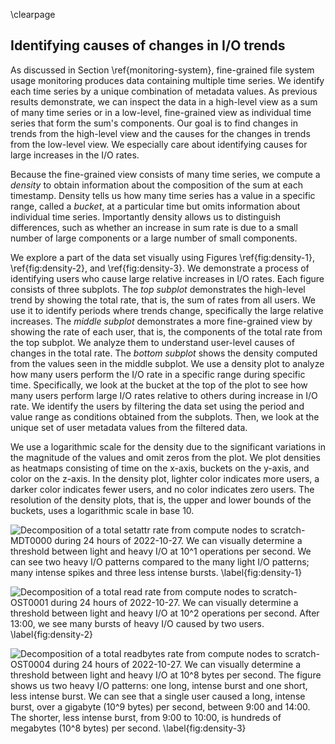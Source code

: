 \clearpage

## Identifying causes of changes in I/O trends
<!-- TODO: add motivation, repeat what is in the Section -->
As discussed in Section \ref{monitoring-system}, fine-grained file system usage monitoring produces data containing multiple time series.
We identify each time series by a unique combination of metadata values.
As previous results demonstrate, we can inspect the data in a high-level view as a sum of many time series or in a low-level, fine-grained view as individual time series that form the sum's components.
Our goal is to find changes in trends from the high-level view and the causes for the changes in trends from the low-level view.
We especially care about identifying causes for large increases in the I/O rates.

Because the fine-grained view consists of many time series, we compute a *density* to obtain information about the composition of the sum at each timestamp.
Density tells us how many time series has a value in a specific range, called a *bucket*, at a particular time but omits information about individual time series.
Importantly density allows us to distinguish differences, such as whether an increase in sum rate is due to a small number of large components or a large number of small components.

We explore a part of the data set visually using Figures \ref{fig:density-1}, \ref{fig:density-2}, and \ref{fig:density-3}.
We demonstrate a process of identifying users who cause large relative increases in I/O rates.
Each figure consists of three subplots.
The *top subplot* demonstrates the high-level trend by showing the total rate, that is, the sum of rates from all users.
We use it to identify periods where trends change, specifically the large relative increases.
The *middle subplot* demonstrates a more fine-grained view by showing the rate of each user, that is, the components of the total rate from the top subplot.
We analyze them to understand user-level causes of changes in the total rate.
The *bottom subplot* shows the density computed from the values seen in the middle subplot.
We use a density plot to analyze how many users perform the I/O rate in a specific range during specific time.
Specifically, we look at the bucket at the top of the plot to see how many users perform large I/O rates relative to others during increase in I/O rate.
We identify the users by filtering the data set using the period and value range as conditions obtained from the subplots.
Then, we look at the unique set of user metadata values from the filtered data.

We use a logarithmic scale for the density due to the significant variations in the magnitude of the values and omit zeros from the plot.
We plot densities as heatmaps consisting of time on the x-axis, buckets on the y-axis, and color on the z-axis.
In the density plot, lighter color indicates more users, a darker color indicates fewer users, and no color indicates zero users.
The resolution of the density plots, that is, the upper and lower bounds of the buckets, uses a logarithmic scale in base $10.$

<!--
We use density to determine a threshold between light I/O and heavy I/O.
We assume that heavy I/O is rarer than light I/O so that we can select a threshold with lots of light I/O below the threshold and a little heavy I/O above it.
We determine a threshold visually from the density plot.
We aimed to set the resolution of the density as low as possible such that find could still find a clear threshold.
We decrease the resolution of a density by increasing the sizes of the buckets.
To identify the causes of heavy I/O, we can filter the data using the threshold as a condition and look at the metadata values.
(We can quantify the threshold by counting how many users are below versus above the threshold in a given period.)
-->

<!--
A simple method for identifying heavy I/O from the data of a specific operation is to start from a lower resolution, high-level view, then select a subset of the data based on the view and increase the resolution on the subset, and repeat.
Here is an example of the process:
First, we select an operation and the initial data, such as the data for the `write` operation from compute nodes to a specific OST.
Then, we compute a density with a chosen resolution of the total rate over a chosen categorical value.
For example, we can choose the user ID as the categorical value and set the density resolution to exponentially increasing bucket size.
Next, we inspect the density plot, determine a time range and value threshold, and then filter the data using these values.
Finally, we either repeat the process by choosing a different categorical value and resolution or stop if we have identified the causes of heavy I/O.
-->

![
Decomposition of a total `setattr` rate from compute nodes to `scratch-MDT0000` during 24 hours of 2022-10-27.
We can visually determine a threshold between light and heavy I/O at $10^1$ operations per second.
We can see two heavy I/O patterns compared to the many light I/O patterns; many intense spikes and three less intense bursts.
\label{fig:density-1}
](figures/2022-10-27_mdt0000_compute_setattr.svg)

![
Decomposition of a total `read` rate from compute nodes to `scratch-OST0001` during 24 hours of 2022-10-27.
We can visually determine a threshold between light and heavy I/O at $10^2$ operations per second.
After 13:00, we see many bursts of heavy I/O caused by two users.
\label{fig:density-2}
](figures/2022-10-27_ost0001_compute_read.svg)

![
Decomposition of a total `readbytes` rate from compute nodes to `scratch-OST0004` during 24 hours of 2022-10-27.
We can visually determine a threshold between light and heavy I/O at $10^8$ bytes per second.
The figure shows us two heavy I/O patterns: one long, intense burst and one short, less intense burst.
We can see that a single user caused a long, intense burst, over a gigabyte ($10^9$ bytes) per second, between 9:00 and 14:00.
The shorter, less intense burst, from 9:00 to 10:00, is hundreds of megabytes ($10^8$ bytes) per second.
\label{fig:density-3}
](figures/2022-10-27_ost0004_compute_readbytes.svg)

